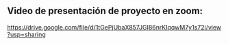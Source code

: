 ## Video de presentación de proyecto en zoom:
https://drive.google.com/file/d/1tGePjUbaX857JGI86nrKIqqwM7y1s72i/view?usp=sharing
